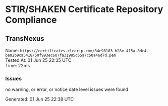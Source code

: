 # STIR/SHAKEN Certificate Repository Compliance

## TransNexus

Name: `https://certificates.clearip.com/84c98183-b28e-415a-8dc4-ba02b9ca5418/50f993ec607fa31985d55a7c50a46d7d.pem`\
Tested At: 01 Jun 25 22:35 UTC\
Time: 22ms

### Issues

no warning, or error, or notice date level issues were found

Generated: 01 Jun 25 22:38 UTC